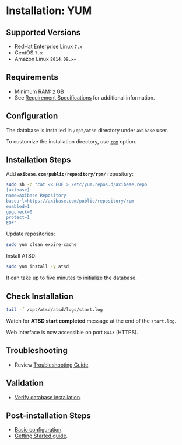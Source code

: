 # Installation: YUM

## Supported Versions

* RedHat Enterprise Linux `7.x`
* CentOS `7.x`
* Amazon Linux `2014.09.x+`

## Requirements

* Minimum RAM: `2` GB
* See [Requirement Specifications](./requirements.md) for additional information.

## Configuration

The database is installed in `/opt/atsd` directory under `axibase` user.

To customize the installation directory, use [`rpm`](redhat-centos-rpm.md) option.

## Installation Steps

Add **`axibase.com/public/repository/rpm/`** repository:

```sh
sudo sh -c "cat << EOF > /etc/yum.repos.d/axibase.repo
[axibase]
name=Axibase Repository
baseurl=https://axibase.com/public/repository/rpm
enabled=1
gpgcheck=0
protect=1
EOF"
```

Update repositories:

```sh
sudo yum clean expire-cache
```

Install ATSD:

```sh
sudo yum install -y atsd
```

It can take up to five minutes to initialize the database.

## Check Installation

```sh
tail -f /opt/atsd/atsd/logs/start.log
```

Watch for **ATSD start completed** message at the end of the `start.log`.

Web interface is now accessible on port `8443` (HTTPS).

## Troubleshooting

* Review [Troubleshooting Guide](troubleshooting.md).

## Validation

* [Verify database installation](verifying-installation.md).

## Post-installation Steps

* [Basic configuration](post-installation.md).
* [Getting Started guide](../tutorials/getting-started.md).
